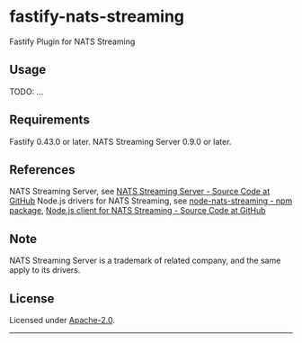 # fastify-nats-streaming
Fastify Plugin for NATS Streaming


## Usage

TODO: ...


## Requirements

Fastify 0.43.0 or later.
NATS Streaming Server 0.9.0 or later.


## References

NATS Streaming Server, see [NATS Streaming Server - Source Code at GitHub](https://github.com/nats-io/nats-streaming-server)
Node.js drivers for NATS Streaming, see [node-nats-streaming - npm package](https://www.npmjs.com/package/node-nats-streaming), [Node.js client for NATS Streaming - Source Code at GitHub](https://github.com/nats-io/node-nats-streaming)


## Note

NATS Streaming Server is a trademark of related company, and the same apply to its drivers.


## License

Licensed under [Apache-2.0](./LICENSE).

----
